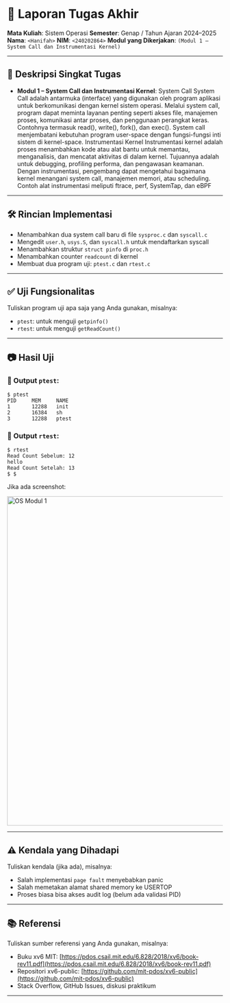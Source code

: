 # 📝 Laporan Tugas Akhir

**Mata Kuliah**: Sistem Operasi
**Semester**: Genap / Tahun Ajaran 2024–2025
**Nama**: `<Hanifah>`
**NIM**: `<240202864>`
**Modul yang Dikerjakan**:
`(Modul 1 – System Call dan Instrumentasi Kernel)`

---

## 📌 Deskripsi Singkat Tugas
* **Modul 1 – System Call dan Instrumentasi Kernel**:
System Call
System Call adalah antarmuka (interface) yang digunakan oleh program aplikasi untuk berkomunikasi dengan kernel sistem operasi. Melalui system call, program dapat meminta layanan penting seperti akses file, manajemen proses, komunikasi antar proses, dan penggunaan perangkat keras. Contohnya termasuk read(), write(), fork(), dan exec(). System call menjembatani kebutuhan program user-space dengan fungsi-fungsi inti sistem di kernel-space.
Instrumentasi Kernel
Instrumentasi kernel adalah proses menambahkan kode atau alat bantu untuk memantau, menganalisis, dan mencatat aktivitas di dalam kernel. Tujuannya adalah untuk debugging, profiling performa, dan pengawasan keamanan. Dengan instrumentasi, pengembang dapat mengetahui bagaimana kernel menangani system call, manajemen memori, atau scheduling. Contoh alat instrumentasi meliputi ftrace, perf, SystemTap, dan eBPF

---
## 🛠️ Rincian Implementasi

* Menambahkan dua system call baru di file `sysproc.c` dan `syscall.c`
* Mengedit `user.h`, `usys.S`, dan `syscall.h` untuk mendaftarkan syscall
* Menambahkan struktur `struct pinfo` di `proc.h`
* Menambahkan counter `readcount` di kernel
* Membuat dua program uji: `ptest.c` dan `rtest.c`
---

## ✅ Uji Fungsionalitas

Tuliskan program uji apa saja yang Anda gunakan, misalnya:

* `ptest`: untuk menguji `getpinfo()`
* `rtest`: untuk menguji `getReadCount()`

---

## 📷 Hasil Uji


### 📍 Output `ptest`:

```
$ ptest  
PID     MEM     NAME  
1       12288   init  
2       16384   sh  
3       12288   ptest
```

### 📍 Output `rtest`:

```
$ rtest  
Read Count Sebelum: 12  
hello  
Read Count Setelah: 13  
$ $   
```

Jika ada screenshot:

<img width="1366" height="768" alt="OS Modul 1" src="https://github.com/user-attachments/assets/a598a199-8389-43b8-bdab-f414a9cdd8f5" />



---

## ⚠️ Kendala yang Dihadapi

Tuliskan kendala (jika ada), misalnya:

* Salah implementasi `page fault` menyebabkan panic
* Salah memetakan alamat shared memory ke USERTOP
* Proses biasa bisa akses audit log (belum ada validasi PID)

---

## 📚 Referensi

Tuliskan sumber referensi yang Anda gunakan, misalnya:

* Buku xv6 MIT: [https://pdos.csail.mit.edu/6.828/2018/xv6/book-rev11.pdf](https://pdos.csail.mit.edu/6.828/2018/xv6/book-rev11.pdf)
* Repositori xv6-public: [https://github.com/mit-pdos/xv6-public](https://github.com/mit-pdos/xv6-public)
* Stack Overflow, GitHub Issues, diskusi praktikum

---
